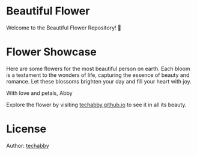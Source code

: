 # Beautiful Flower

Welcome to the Beautiful Flower Repository! 🌸

# Flower Showcase

Here are some flowers for the most beautiful person on earth. Each bloom is a testament to the wonders of life, capturing the essence of beauty and romance. Let these blossoms brighten your day and fill your heart with joy.

With love and petals,
Abby


Explore the flower by visiting [techabby.github.io](https://techabby.github.io/Darling-You-Look-Perfect/) to see it in all its beauty.

# License
Author: [techabby](https://github.com/techabby)

